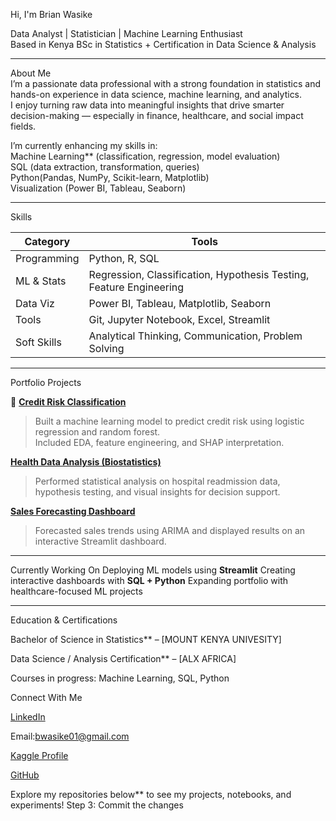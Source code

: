 Hi, I'm Brian Wasike  

Data Analyst | Statistician | Machine Learning Enthusiast  
 Based in Kenya 
BSc in Statistics + Certification in Data Science & Analysis

---

About Me  
I’m a passionate data professional with a strong foundation in statistics and hands-on experience in data science, machine learning, and analytics.  
I enjoy turning raw data into meaningful insights that drive smarter decision-making — especially in finance, healthcare, and social impact fields.

I’m currently enhancing my skills in:  
Machine Learning** (classification, regression, model evaluation)  
SQL (data extraction, transformation, queries)  
Python(Pandas, NumPy, Scikit-learn, Matplotlib)  
Visualization (Power BI, Tableau, Seaborn)  

---

Skills

| Category | Tools |
|----------|-------|
| Programming | Python, R, SQL |
| ML & Stats | Regression, Classification, Hypothesis Testing, Feature Engineering |
| Data Viz | Power BI, Tableau, Matplotlib, Seaborn |
| Tools | Git, Jupyter Notebook, Excel, Streamlit |
| Soft Skills | Analytical Thinking, Communication, Problem Solving |

---

Portfolio Projects

🔹 [**Credit Risk Classification**](https://github.com/brianwasike/credit-risk-classification)  
> Built a machine learning model to predict credit risk using logistic regression and random forest.  
> Included EDA, feature engineering, and SHAP interpretation.

[**Health Data Analysis (Biostatistics)**](https://github.com/brianwasike/health-data-analysis)  
> Performed statistical analysis on hospital readmission data, hypothesis testing, and visual insights for decision support.

[**Sales Forecasting Dashboard**](https://github.com/brianwasike/sales-forecasting-dashboard)  
> Forecasted sales trends using ARIMA and displayed results on an interactive Streamlit dashboard.

---

Currently Working On
Deploying ML models using **Streamlit**
Creating interactive dashboards with **SQL + Python**
Expanding portfolio with healthcare-focused ML projects

---

 Education & Certifications

Bachelor of Science in Statistics** – [MOUNT KENYA UNIVESITY]

Data Science / Analysis Certification** – [ALX AFRICA]

Courses in progress: Machine Learning, SQL, Python

Connect With Me

[LinkedIn](www.linkedin.com/in/brian-wasike-8a865a297)

Email:bwasike01@gmail.com

[Kaggle Profile](https://www.kaggle.com/brianwasike)

[GitHub](https://github.com/brianwasike)


Explore my repositories below** to see my projects, notebooks, and experiments!
Step 3: Commit the changes

